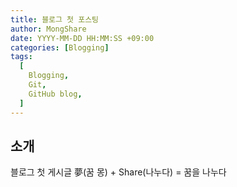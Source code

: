 ```yaml
---
title: 블로그 첫 포스팅
author: MongShare
date: YYYY-MM-DD HH:MM:SS +09:00
categories: [Blogging]
tags:
  [
    Blogging,
    Git,
    GitHub blog,
  ]
---
```


## 소개
블로그 첫 게시글
夢(꿈 몽) + Share(나누다) = 꿈을 나누다